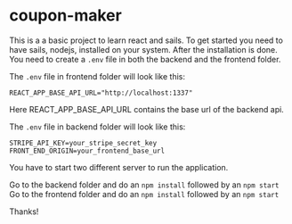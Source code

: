 # coupon-maker

This is a a basic project to learn react and sails. 
To get started you need to have sails, nodejs, installed on your system. 
After the installation is done. 
You need to create a `.env` file in both the backend and the frontend folder. 

The `.env` file in frontend folder will look like this: 

```
REACT_APP_BASE_API_URL="http://localhost:1337"
```
Here REACT_APP_BASE_API_URL contains the base url of the backend api. 

The `.env` file in backend folder will look like this: 
```
STRIPE_API_KEY=your_stripe_secret_key
FRONT_END_ORIGIN=your_frontend_base_url 

```

You have to start two different server to run the application. 

Go to the backend folder and do an `npm install` followed by an `npm start`
Go to the frontend folder and do an `npm install` followed by an `npm start`

Thanks!
